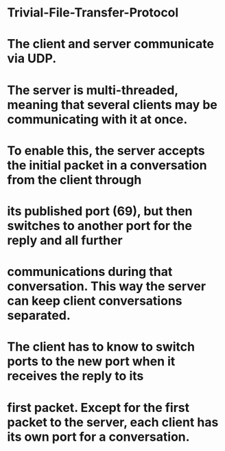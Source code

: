 # Trivial-File-Transfer-Protocol
#
# The client and server communicate via UDP.
#
# The server is multi-threaded, meaning that several clients may be communicating with it at once.
#
# To enable this, the server accepts the initial  packet in a conversation from the client through 
# its published port (69), but then switches to another port for the reply and all further 
# communications during that conversation. This way the server can keep client conversations separated.
# 
# The client has to know to switch ports to the new port when it receives the reply to its
# first packet. Except for the first packet to the server, each client has its own port for a conversation.
